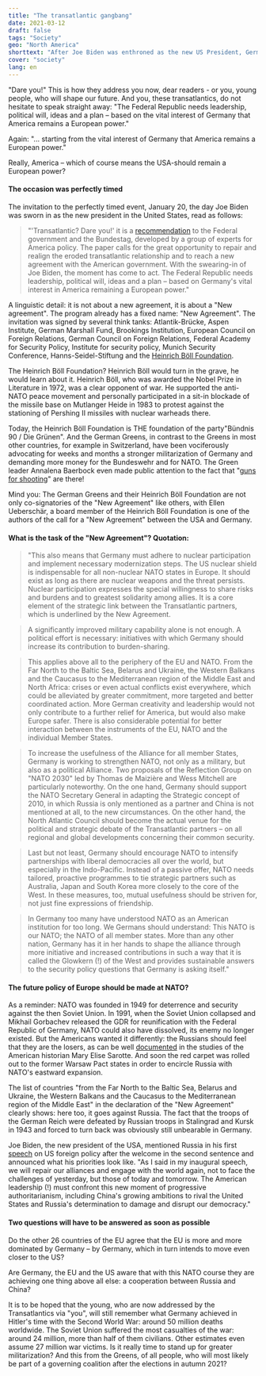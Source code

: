 ```yaml
---
title: "The transatlantic gangbang"
date: 2021-03-12
draft: false
tags: "Society"
geo: "North America"
shorttext: "After Joe Biden was enthroned as the new US President, German organizations would like to be closer to the USA."
cover: "society"
lang: en
---
```


"Dare you!" This is how they address you now, dear readers - or you, young people, who will shape our future. And you, these transatlantics, do not hesitate to speak straight away: "The Federal Republic needs leadership, political will, ideas and a plan – based on the vital interest of Germany that America remains a European power."

Again: "... starting from the vital interest of Germany that America remains a European power."

Really, America – which of course means the USA-should remain a European power?

#### The occasion was perfectly timed

The invitation to the perfectly timed event, January 20, the day Joe Biden was sworn in as the new president in the United States, read as follows:

> "'Transatlantic? Dare you!' it is a [recommendation](https://anewagreement.org/ "Trans­atlan­tisch? Traut Euch!") to the Federal government and the Bundestag, developed by a group of experts for America policy. The paper calls for the great opportunity to repair and realign the eroded transatlantic relationship and to reach a new agreement with the American government. With the swearing-in of Joe Biden, the moment has come to act. The Federal Republic needs leadership, political will, ideas and a plan – based on Germany's vital interest in America remaining a European power."

A linguistic detail: it is not about a new agreement, it is about a "New agreement". The program already has a fixed name: "New Agreement". The invitation was signed by several think tanks: Atlantik-Brücke, Aspen Institute, German Marshall Fund, Brookings Institution, European Council on Foreign Relations, German Council on Foreign Relations, Federal Academy for Security Policy, Institute for security policy, Munich Security Conference, Hanns-Seidel-Stiftung and the [Heinrich Böll Foundation](https://helmutkaess.de/Wordpress/11063-2/ "Offener Brief mit Bezug zum Positionspapier").

The Heinrich Böll Foundation? Heinrich Böll would turn in the grave, he would learn about it. Heinrich Böll, who was awarded the Nobel Prize in Literature in 1972, was a clear opponent of war. He supported the anti-NATO peace movement and personally participated in a sit-in blockade of the missile base on Mutlanger Heide in 1983 to protest against the stationing of Pershing II missiles with nuclear warheads there.

Today, the Heinrich Böll Foundation is THE foundation of the party"Bündnis 90 / Die Grünen". And the German Greens, in contrast to the Greens in most other countries, for example in Switzerland, have been vociferously advocating for weeks and months a stronger militarization of Germany and demanding more money for the Bundeswehr and for NATO. The Green leader Annalena Baerbock even made public attention to the fact that "[guns for shooting](https://www.t-online.de/nachrichten/deutschland/militaer-verteidigung/id_89033348/die-gruenen-partei-chefin-baerbock-offen-fuer-staerkung-der-bundeswehr.html "Grünen-Chefin will investieren, damit Gewehre schießen")" are there!

Mind you: The German Greens and their Heinrich Böll Foundation are not only co-signatories of the "New Agreement" like others, with Ellen Ueberschär, a board member of the Heinrich Böll Foundation is one of the authors of the call for a "New Agreement" between the USA and Germany.

#### What is the task of the "New Agreement"? Quotation:

> "This also means that Germany must adhere to nuclear participation and implement necessary modernization steps. The US nuclear shield is indispensable for all non-nuclear NATO states in Europe. It should exist as long as there are nuclear weapons and the threat persists. Nuclear participation expresses the special willingness to share risks and burdens and to greatest solidarity among allies. It is a core element of the strategic link between the Transatlantic partners, which is underlined by the New Agreement.

> A significantly improved military capability alone is not enough. A political effort is necessary: initiatives with which Germany should increase its contribution to burden-sharing.

> This applies above all to the periphery of the EU and NATO. From the Far North to the Baltic Sea, Belarus and Ukraine, the Western Balkans and the Caucasus to the Mediterranean region of the Middle East and North Africa: crises or even actual conflicts exist everywhere, which could be alleviated by greater commitment, more targeted and better coordinated action. More German creativity and leadership would not only contribute to a further relief for America, but would also make Europe safer. There is also considerable potential for better interaction between the instruments of the EU, NATO and the individual Member States.

> To increase the usefulness of the Alliance for all member States, Germany is working to strengthen NATO, not only as a military, but also as a political Alliance. Two proposals of the Reflection Group on "NATO 2030" led by Thomas de Maizière and Wess Mitchell are particularly noteworthy. On the one hand, Germany should support the NATO Secretary General in adapting the Strategic concept of 2010, in which Russia is only mentioned as a partner and China is not mentioned at all, to the new circumstances. On the other hand, the North Atlantic Council should become the actual venue for the political and strategic debate of the Transatlantic partners – on all regional and global developments concerning their common security.

> Last but not least, Germany should encourage NATO to intensify partnerships with liberal democracies all over the world, but especially in the Indo-Pacific. Instead of a passive offer, NATO needs tailored, proactive programmes to tie strategic partners such as Australia, Japan and South Korea more closely to the core of the West. In these measures, too, mutual usefulness should be striven for, not just fine expressions of friendship.

> In Germany too many have understood NATO as an American institution for too long. We Germans should understand: This NATO is our NATO; the NATO of all member states. More than any other nation, Germany has it in her hands to shape the alliance through more initiative and increased contributions in such a way that it is called the Glowkern (!) of the West and provides sustainable answers to the security policy questions that Germany is asking itself."

#### The future policy of Europe should be made at NATO?

As a reminder: NATO was founded in 1949 for deterrence and security against the then Soviet Union. In 1991, when the Soviet Union collapsed and Mikhail Gorbachev released the GDR for reunification with the Federal Republic of Germany, NATO could also have dissolved, its enemy no longer existed. But the Americans wanted it differently: the Russians should feel that they are the losers, as can be well [documented](https://sais.jhu.edu/kissinger/people/sarotte "Marie-Josée and Henry R. Kravis Distinguished Professor of Historical Studies") in the studies of the American historian Mary Elise Sarotte. And soon the red carpet was rolled out to the former Warsaw Pact states in order to encircle Russia with NATO's eastward expansion.

The list of countries "from the Far North to the Baltic Sea, Belarus and Ukraine, the Western Balkans and the Caucasus to the Mediterranean region of the Middle East" in the declaration of the "New Agreement" clearly shows: here too, it goes against Russia. The fact that the troops of the German Reich were defeated by Russian troops in Stalingrad and Kursk in 1943 and forced to turn back was obviously still unbearable in Germany.

Joe Biden, the new president of the USA, mentioned Russia in his first [speech](https://www.whitehouse.gov/briefing-room/speeches-remarks/2021/02/04/remarks-by-president-biden-on-americas-place-in-the-world/ "Remarks by President Biden on America’s Place in the World") on US foreign policy after the welcome in the second sentence and announced what his priorities look like. "As I said in my inaugural speech, we will repair our alliances and engage with the world again, not to face the challenges of yesterday, but those of today and tomorrow. The American leadership (!) must confront this new moment of progressive authoritarianism, including China's growing ambitions to rival the United States and Russia's determination to damage and disrupt our democracy."

#### Two questions will have to be answered as soon as possible

Do the other 26 countries of the EU agree that the EU is more and more dominated by Germany – by Germany, which in turn intends to move even closer to the US?

Are Germany, the EU and the US aware that with this NATO course they are achieving one thing above all else: a cooperation between Russia and China?

It is to be hoped that the young, who are now addressed by the Transatlantics via "you", will still remember what Germany achieved in Hitler's time with the Second World War: around 50 million deaths worldwide. The Soviet Union suffered the most casualties of the war: around 24 million, more than half of them civilians. Other estimates even assume 27 million war victims. Is it really time to stand up for greater militarization? And this from the Greens, of all people, who will most likely be part of a governing coalition after the elections in autumn 2021?
